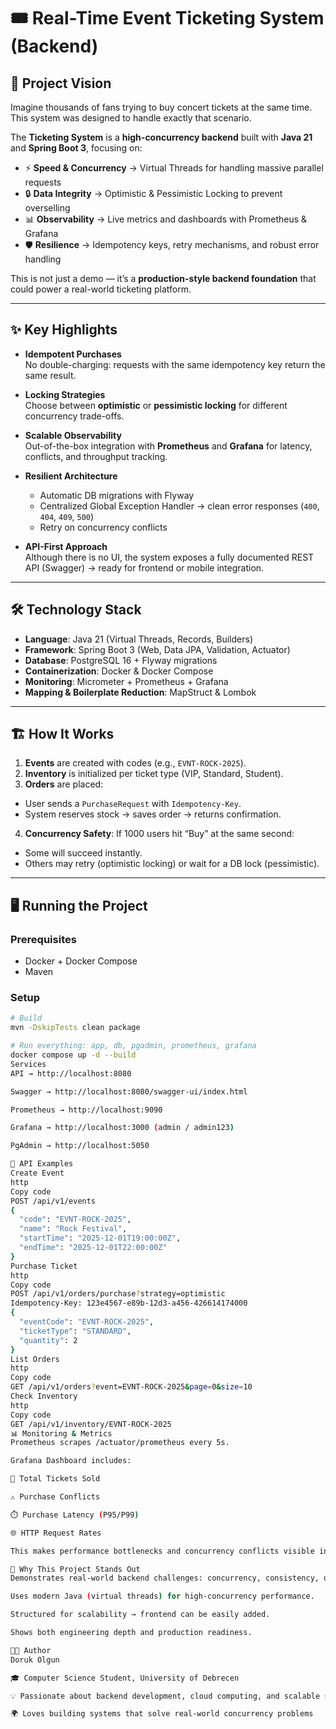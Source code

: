 # 🎟️ Real-Time Event Ticketing System (Backend)

## 🚀 Project Vision
Imagine thousands of fans trying to buy concert tickets at the same time.  
This system was designed to handle exactly that scenario.

The **Ticketing System** is a **high-concurrency backend** built with **Java 21** and **Spring Boot 3**, focusing on:
- ⚡ **Speed & Concurrency** → Virtual Threads for handling massive parallel requests
- 🔒 **Data Integrity** → Optimistic & Pessimistic Locking to prevent overselling
- 📊 **Observability** → Live metrics and dashboards with Prometheus & Grafana
- 🛡️ **Resilience** → Idempotency keys, retry mechanisms, and robust error handling

This is not just a demo — it’s a **production-style backend foundation** that could power a real-world ticketing platform.

---

## ✨ Key Highlights
- **Idempotent Purchases**  
  No double-charging: requests with the same idempotency key return the same result.

- **Locking Strategies**  
  Choose between **optimistic** or **pessimistic locking** for different concurrency trade-offs.

- **Scalable Observability**  
  Out-of-the-box integration with **Prometheus** and **Grafana** for latency, conflicts, and throughput tracking.

- **Resilient Architecture**
  - Automatic DB migrations with Flyway
  - Centralized Global Exception Handler → clean error responses (`400`, `404`, `409`, `500`)
  - Retry on concurrency conflicts

- **API-First Approach**  
  Although there is no UI, the system exposes a fully documented REST API (Swagger) → ready for frontend or mobile integration.

---

## 🛠️ Technology Stack
- **Language**: Java 21 (Virtual Threads, Records, Builders)
- **Framework**: Spring Boot 3 (Web, Data JPA, Validation, Actuator)
- **Database**: PostgreSQL 16 + Flyway migrations
- **Containerization**: Docker & Docker Compose
- **Monitoring**: Micrometer + Prometheus + Grafana
- **Mapping & Boilerplate Reduction**: MapStruct & Lombok

---

## 🏗️ How It Works
1. **Events** are created with codes (e.g., `EVNT-ROCK-2025`).
2. **Inventory** is initialized per ticket type (VIP, Standard, Student).
3. **Orders** are placed:
  - User sends a `PurchaseRequest` with `Idempotency-Key`.
  - System reserves stock → saves order → returns confirmation.
4. **Concurrency Safety**: If 1000 users hit “Buy” at the same second:
  - Some will succeed instantly.
  - Others may retry (optimistic locking) or wait for a DB lock (pessimistic).

---

## 🖥️ Running the Project

### Prerequisites
- Docker + Docker Compose
- Maven

### Setup
```bash
# Build
mvn -DskipTests clean package

# Run everything: app, db, pgadmin, prometheus, grafana
docker compose up -d --build
Services
API → http://localhost:8080

Swagger → http://localhost:8080/swagger-ui/index.html

Prometheus → http://localhost:9090

Grafana → http://localhost:3000 (admin / admin123)

PgAdmin → http://localhost:5050

📡 API Examples
Create Event
http
Copy code
POST /api/v1/events
{
  "code": "EVNT-ROCK-2025",
  "name": "Rock Festival",
  "startTime": "2025-12-01T19:00:00Z",
  "endTime": "2025-12-01T22:00:00Z"
}
Purchase Ticket
http
Copy code
POST /api/v1/orders/purchase?strategy=optimistic
Idempotency-Key: 123e4567-e89b-12d3-a456-426614174000
{
  "eventCode": "EVNT-ROCK-2025",
  "ticketType": "STANDARD",
  "quantity": 2
}
List Orders
http
Copy code
GET /api/v1/orders?event=EVNT-ROCK-2025&page=0&size=10
Check Inventory
http
Copy code
GET /api/v1/inventory/EVNT-ROCK-2025
📊 Monitoring & Metrics
Prometheus scrapes /actuator/prometheus every 5s.

Grafana Dashboard includes:

🎫 Total Tickets Sold

⚠️ Purchase Conflicts

⏱️ Purchase Latency (P95/P99)

🌐 HTTP Request Rates

This makes performance bottlenecks and concurrency conflicts visible in real-time.

🎯 Why This Project Stands Out
Demonstrates real-world backend challenges: concurrency, consistency, observability.

Uses modern Java (virtual threads) for high-concurrency performance.

Structured for scalability → frontend can be easily added.

Shows both engineering depth and production readiness.

👨‍💻 Author
Doruk Olgun

🎓 Computer Science Student, University of Debrecen

💡 Passionate about backend development, cloud computing, and scalable systems

🌍 Loves building systems that solve real-world concurrency problems